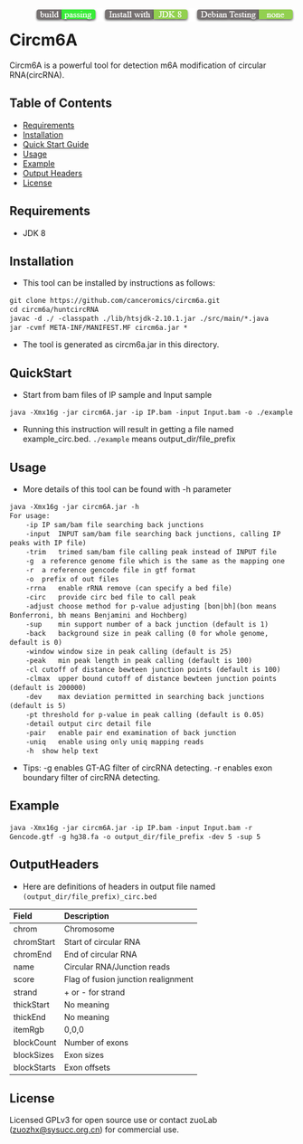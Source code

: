 <img src="icon.png" align="right" />

# Circm6A

Circm6A is a powerful tool for detection  m6A modification of circular RNA(circRNA).



## Table of Contents
* [Requirements](#Requirements)
* [Installation](#Installation)
* [Quick Start Guide](#QuickStart)
* [Usage ](#Usage)
* [Example](#Example)
* [Output Headers](#OutputHeaders)
* [License](#License)

## Requirements

* JDK 8

## Installation

* This tool can be installed by instructions as follows:

```
git clone https://github.com/canceromics/circm6a.git
cd circm6a/huntcircRNA
javac -d ./ -classpath ./lib/htsjdk-2.10.1.jar ./src/main/*.java
jar -cvmf META-INF/MANIFEST.MF circm6a.jar *
```
* The tool is generated as circm6a.jar in this directory.

## QuickStart

* Start from bam files of IP sample and Input sample

```
java -Xmx16g -jar circm6A.jar -ip IP.bam -input Input.bam -o ./example
```

* Running this instruction will result in getting a file named example_circ.bed. `./example` means output_dir/file_prefix

## Usage

* More details of this tool can be found with -h parameter

```
java -Xmx16g -jar circm6A.jar -h
For usage:
	-ip	IP sam/bam file searching back junctions
	-input	INPUT sam/bam file searching back junctions, calling IP peaks with IP file)
	-trim	trimed sam/bam file calling peak instead of INPUT file
	-g	a reference genome file which is the same as the mapping one
	-r	a reference gencode file in gtf format
	-o	prefix of out files
	-rrna	enable rRNA remove (can specify a bed file)
	-circ	provide circ bed file to call peak
	-adjust	choose method for p-value adjusting [bon|bh](bon means Bonferroni, bh means Benjamini and Hochberg)
	-sup	min support number of a back junction (default is 1)
	-back	background size in peak calling (0 for whole genome, default is 0)
	-window	window size in peak calling (default is 25)
	-peak	min peak length in peak calling (default is 100)
	-cl	cutoff of distance bewteen junction points (default is 100)
	-clmax	upper bound cutoff of distance bewteen junction points (default is 200000)
	-dev	max deviation permitted in searching back junctions (default is 5)
	-pt	threshold for p-value in peak calling (default is 0.05)
	-detail	output circ detail file
	-pair	enable pair end examination of back junction
	-uniq	enable using only uniq mapping reads
	-h	show help text
```

* Tips: -g enables GT-AG filter of circRNA detecting. -r enables exon boundary filter of circRNA detecting.

## Example

  ```
java -Xmx16g -jar circm6A.jar -ip IP.bam -input Input.bam -r Gencode.gtf -g hg38.fa -o output_dir/file_prefix -dev 5 -sup 5
  ```

## OutputHeaders

* Here are definitions of headers in output file named `(output_dir/file_prefix)_circ.bed`

| Field       | Description                           |
| :---------- | :------------------------------------ |
| chrom       | Chromosome                            |
| chromStart       | Start of circular RNA                 |
| chromEnd         | End of circular RNA                   |
| name        | Circular RNA/Junction reads           |
| score       | Flag of fusion junction realignment   |
| strand      | + or - for strand                     |
| thickStart  | No meaning                            |
| thickEnd    | No meaning                            |
| itemRgb     | 0,0,0                                 |
| blockCount   | Number of exons                       |
| blockSizes   | Exon sizes                            |
| blockStarts | Exon offsets                          |



## License
Licensed GPLv3 for open source use or contact zuoLab (zuozhx@sysucc.org.cn) for commercial use.
